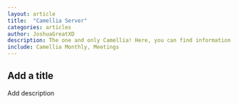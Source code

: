 ```yaml
---
layout: article
title:  "Camellia Server"
categories: articles
author: JoshuaGreatXD
description: The one and only Camellia! Here, you can find information about Camellia's background, accomplishments, and fun facts!
include: Camellia Monthly, Meetings
---
```


## Add a title

Add description
